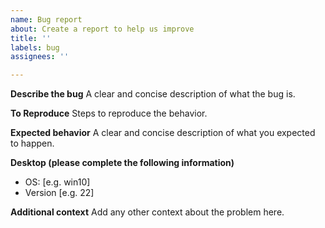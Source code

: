 ```yaml
---
name: Bug report
about: Create a report to help us improve
title: ''
labels: bug
assignees: ''

---
```


**Describe the bug**
A clear and concise description of what the bug is.

**To Reproduce**
Steps to reproduce the behavior.

**Expected behavior**
A clear and concise description of what you expected to happen.

**Desktop (please complete the following information)**
 - OS: [e.g. win10]
 - Version [e.g. 22]

**Additional context**
Add any other context about the problem here.
